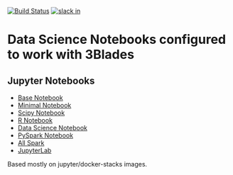 [![Build Status](https://travis-ci.org/3Blades/notebook-servers.svg?branch=master)](https://travis-ci.org/3Blades/notebook-servers)
[![slack in](https://slackin-tkscnxhpky.now.sh/badge.svg)](https://slackin-tkscnxhpky.now.sh/)

# Data Science Notebooks configured to work with 3Blades

## Jupyter Notebooks

- [Base Notebook](https://github.com/3Blades/notebook-servers/tree/master/base-notebook)
- [Minimal Notebook](https://github.com/3Blades/notebook-servers/tree/master/minimal-notebook)
- [Scipy Notebook](https://github.com/3Blades/notebook-servers/tree/master/scipy-notebook)
- [R Notebook](https://github.com/3Blades/notebook-servers/tree/master/r-notebook)
- [Data Science Notebook](https://github.com/3Blades/notebook-servers/tree/master/datascience-notebook)
- [PySpark Notebook](https://github.com/3Blades/notebook-servers/tree/master/pyspark-notebook)
- [All Spark](https://github.com/3Blades/notebook-servers/tree/master/all-spark-notebook)
- [JupyterLab](https://github.com/3Blades/notebook-servers/tree/master/jupyterlabs)

Based mostly on jupyter/docker-stacks images.
